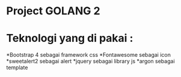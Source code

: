 # Project GOLANG 2

# Teknologi yang di pakai : 
*Bootstrap 4 sebagai framework css
*Fontawesome sebagai icon
*sweetalert2 sebagai alert
*jquery sebagai library js
*argon sebagai template
